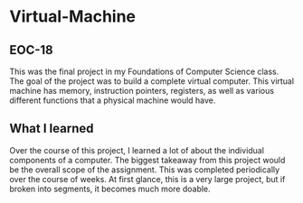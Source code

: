 # Virtual-Machine
## EOC-18
This was the final project in my Foundations of Computer Science class. The goal of the project was to build a complete virtual computer. This virtual machine has memory, instruction pointers, registers, as well as various different functions that a physical machine would have.
## What I learned
Over the course of this project, I learned a lot of about the individual components of a computer. The biggest takeaway from this project would be the overall scope of the assignment. This was completed periodically over the course of weeks. At first glance, this is a very large project, but if broken into segments, it becomes much more doable.
